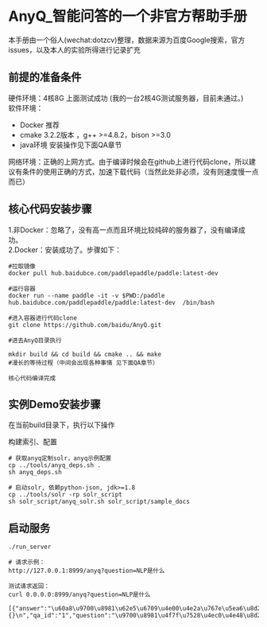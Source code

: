 
# AnyQ_智能问答的一个非官方帮助手册
本手册由一个俗人(wechat:dotzcv)整理，数据来源为百度Google搜索，官方issues，以及本人的实验所得进行记录扩充

## 前提的准备条件

硬件环境：4核8G 上面测试成功 (我的一台2核4G测试服务器，目前未通过。)</br>
软件环境：
* Docker 推荐
* cmake 3.2.2版本 ，g++ >=4.8.2，bison >=3.0
* java环境 安装操作见下面QA章节 
 
网络环境：正确的上网方式。由于编译时候会在github上进行代码clone，所以建议有条件的使用正确的方式，加速下载代码（当然此处非必须，没有则速度慢一点而已）

## 核心代码安装步骤
1.非Docker：忽略了，没有高一点而且环境比较纯碎的服务器了，没有编译成功。</br>
2.Docker：安装成功了。步骤如下：
  
``` 
#拉取镜像
docker pull hub.baidubce.com/paddlepaddle/paddle:latest-dev

#运行容器
docker run --name paddle -it -v $PWD:/paddle hub.baidubce.com/paddlepaddle/paddle:latest-dev  /bin/bash

#进入容器进行代码clone
git clone https://github.com/baidu/AnyQ.git

#进去AnyQ目录执行

mkdir build && cd build && cmake .. && make
#漫长的等待过程（中间会出现各种事情 见下面QA章节）

核心代码编译完成
```

## 实例Demo安装步骤
在当前build目录下，执行以下操作

构建索引、配置
```
# 获取anyq定制solr，anyq示例配置
cp ../tools/anyq_deps.sh .
sh anyq_deps.sh

# 启动solr, 依赖python-json, jdk>=1.8
cp ../tools/solr -rp solr_script
sh solr_script/anyq_solr.sh solr_script/sample_docs

```

## 启动服务
```
./run_server

# 请求示例：
http://127.0.0.1:8999/anyq?question=NLP是什么

测试请求返回：
curl 0.0.0.0:8999/anyq?question=NLP是什么

[{"answer":"\u60a8\u9700\u8981\u62e5\u6709\u4e00\u4e2a\u767e\u5ea6\u8d26\u53f7\uff0c\u7528\u6765\u767b\u5f55\u767e\u5ea6\u4e91\uff0c\u53ef\u4ee5\u70b9\u51fb\u6b64\u5904\u6ce8\u518c\u767e\u5ea6\u8d26\u6237\u3002\u5982\u60a8\u4ee5\u524d\u62e5\u6709\u767e\u5ea6\u63a8\u5e7f\u8d26\u6237\uff0c\u540c\u6837\u53ef\u4ee5\u767b\u5f55\u767e\u5ea6\u4e91\u3002","confidence":0.51880854368209839,"json_info":"{}\n","qa_id":"1","question":"\u9700\u8981\u4f7f\u7528\u4ec0\u4e48\u8d26\u53f7\u767b\u5f55?"}]

```





